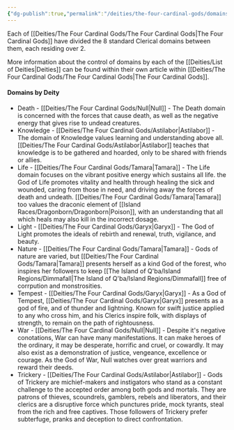 ```yaml
---
{"dg-publish":true,"permalink":"/deities/the-four-cardinal-gods/domains-of-the-four/"}
---
```



Each of [[Deities/The Four Cardinal Gods/The Four Cardinal Gods\|The Four Cardinal Gods]] have divided the 8 standard Clerical domains between them, each residing over 2. 

More information about the control of domains by each of the [[Deities/List of Deities\|Deities]] can be found within their own article within [[Deities/The Four Cardinal Gods/The Four Cardinal Gods\|The Four Cardinal Gods]].

#### Domains by Deity
- Death - [[Deities/The Four Cardinal Gods/Null\|Null]] - The Death domain is concerned with the forces that cause death, as well as the negative energy that gives rise to undead creatures.
- Knowledge - [[Deities/The Four Cardinal Gods/Astilabor\|Astilabor]] - The domain of Knowledge values learning and understanding above all. [[Deities/The Four Cardinal Gods/Astilabor\|Astilabor]] teaches that knowledge is to be gathered and hoarded, only to be shared with friends or allies.
- Life - [[Deities/The Four Cardinal Gods/Tamara\|Tamara]] - The Life domain focuses on the vibrant positive energy which sustains all life. the God of Life promotes vitality and health through healing the sick and wounded, caring from those in need, and driving away the forces of death and undeath. [[Deities/The Four Cardinal Gods/Tamara\|Tamara]] too values the draconic element of [[Island Races/Dragonborn/Dragonborn\|Poison]], with an understanding that all which heals may also kill in the incorrect dosage.
- Light - [[Deities/The Four Cardinal Gods/Garyx\|Garyx]] - The God of Light promotes the ideals of rebirth and renewal, truth, vigilance, and beauty. 
- Nature - [[Deities/The Four Cardinal Gods/Tamara\|Tamara]] - Gods of nature are varied, but [[Deities/The Four Cardinal Gods/Tamara\|Tamara]] presents herself as a kind God of the forest, who inspires her followers to keep [[The Island of Q'ba/Island Regions/Dimmafall\|The Island of Q'ba/Island Regions/Dimmafall]] free of corrpution and monstrosities.
- Tempest - [[Deities/The Four Cardinal Gods/Garyx\|Garyx]] - As a God of Tempest, [[Deities/The Four Cardinal Gods/Garyx\|Garyx]] presents as a god of fire, and of thunder and lightning. Known for swift justice applied to any who cross him, and his Clerics inspire folk, with displays of strength, to remain on the path of rightousness.
- War - [[Deities/The Four Cardinal Gods/Null\|Null]] - Despite it's negative conotations, War can have many manifestations. It can make heroes of the ordinary, it may be desperate, horrific and cruel, or cowardly. It may also exist as a demonstration of justice, vengeance, excellence or courage. As the God of War, Null watches over great warriors and reward their deeds.
- Trickery - [[Deities/The Four Cardinal Gods/Astilabor\|Astilabor]] - Gods of Trickery are michief-makers and instigators who stand as a constant challenge to the accepted order among both gods and mortals. They are patrons of thieves, scoundrels, gamblers, rebels and liberators, and their clerics are a disruptive force which punctures pride, mock tyrants, steal from the rich and free captives. Those followers of Trickery prefer subterfuge, pranks and deception to direct confrontation. 
